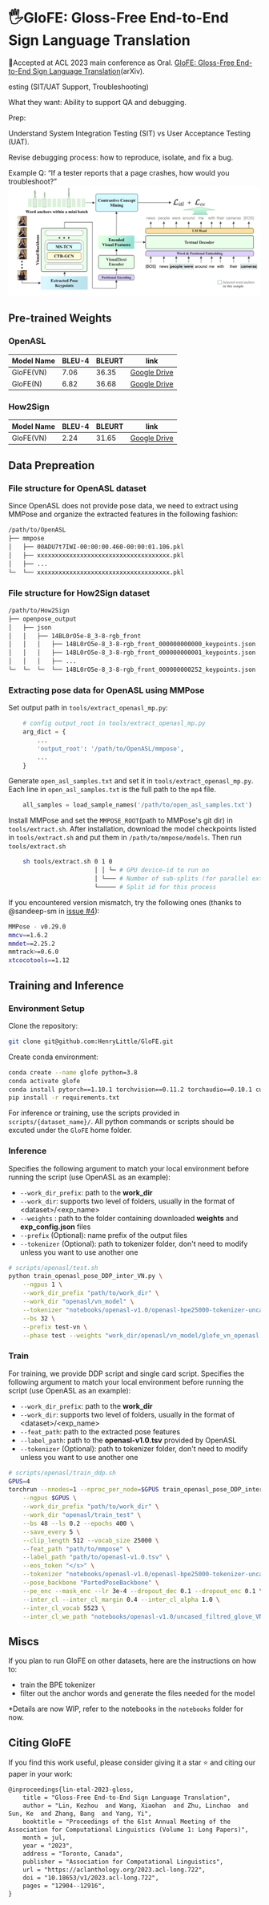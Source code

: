 # 🖐️GloFE: Gloss-Free End-to-End Sign Language Translation
🌟Accepted at ACL 2023 main conference as Oral. [GloFE: Gloss-Free End-to-End Sign Language Translation](https://arxiv.org/abs/2305.12876)(arXiv).
<!-- <div align="center">
<img src="figs/framework.png" width="95%">
</div> -->esting (SIT/UAT Support, Troubleshooting)

What they want: Ability to support QA and debugging.

Prep:

Understand System Integration Testing (SIT) vs User Acceptance Testing (UAT).

Revise debugging process: how to reproduce, isolate, and fix a bug.

Example Q: “If a tester reports that a page crashes, how would you troubleshoot?”
![teaser](figs/framework.png)

## Pre-trained Weights
### OpenASL
| Model Name | BLEU-4 | BLEURT | link |
|-|-|-|-|
| GloFE(VN) | 7.06 | 36.35 | [Google Drive](https://drive.google.com/file/d/18jwr8I7utzkBuRMOK5JLIyjvZIKQkWBi/view?usp=sharing) |
| GloFE(N)  | 6.82 | 36.68 | [Google Drive](https://drive.google.com/file/d/1_u0FT7SaREUGEYVaC9iZEICdbdE8dazs/view?usp=sharing) |
### How2Sign
| Model Name | BLEU-4 | BLEURT | link |
|-|-|-|-|
| GloFE(VN) | 2.24 | 31.65 | [Google Drive](https://drive.google.com/file/d/1ASf_UrKJ9hMd4_NIwj1Ov2WOOf4dK0lT/view?usp=sharing) |

## Data Prepreation
### File structure for OpenASL dataset
Since OpenASL does not provide pose data, we need to extract using MMPose and organize the extracted features in the following fashion:
```bash
/path/to/OpenASL
├── mmpose
│   ├── 00ADU7t7IWI-00:00:00.460-00:00:01.106.pkl
│   ├── xxxxxxxxxxxxxxxxxxxxxxxxxxxxxxxxxxxxx.pkl
│   ├── ...
└─  └── xxxxxxxxxxxxxxxxxxxxxxxxxxxxxxxxxxxxx.pkl
```

### File structure for How2Sign dataset
```bash
/path/to/How2Sign
├── openpose_output
│   ├── json
│   │   ├── 14BL0rO5e-8_3-8-rgb_front
│   │   │   ├── 14BL0rO5e-8_3-8-rgb_front_000000000000_keypoints.json
│   │   │   ├── 14BL0rO5e-8_3-8-rgb_front_000000000001_keypoints.json
│   │   │   ├── ...
└─  └─  └─  └── 14BL0rO5e-8_3-8-rgb_front_000000000252_keypoints.json
```
### Extracting pose data for OpenASL using MMPose
Set output path in `tools/extract_openasl_mp.py`:
```python
    # config output_root in tools/extract_openasl_mp.py
    arg_dict = {
        ...
        'output_root': '/path/to/OpenASL/mmpose',
        ...
    }
```
Generate `open_asl_samples.txt` and set it in `tools/extract_openasl_mp.py`. Each line in `open_asl_samples.txt` is the full path to the `mp4` file.
```python
    all_samples = load_sample_names('/path/to/open_asl_samples.txt')
```
Install MMPose and set the `MMPOSE_ROOT`(path to MMPose's git dir) in `tools/extract.sh`. After installation, download the model checkpoints listed in `tools/extract.sh` and put them in `/path/to/mmpose/models`. Then run `tools/extract.sh`
```bash
    sh tools/extract.sh 0 1 0
                        │ │ └─ # GPU device-id to run on
                        │ └─── # Number of sub-splits (for parallel extraction)
                        └───── # Split id for this process
```
If you encountered version mismatch, try the following ones (thanks to @sandeep-sm in [issue #4](https://github.com/HenryLittle/GloFE/issues/4)):
```bash
MMPose - v0.29.0
mmcv==1.6.2
mmdet==2.25.2
mmtrack>=0.6.0
xtcocotools==1.12
```

## Training and Inference

### Environment Setup

Clone the repository:
```bash
git clone git@github.com:HenryLittle/GloFE.git
```
Create conda environment:

```bash
conda create --name glofe python=3.8
conda activate glofe
conda install pytorch==1.10.1 torchvision==0.11.2 torchaudio==0.10.1 cudatoolkit=11.3 -c pytorch -c conda-forge
pip install -r requirements.txt
```
<!-- ```bash
conda create --name glofe python=3.8
conda activate glofe
conda install pytorch==1.12.0 torchvision==0.13.0 torchaudio==0.12.0 cudatoolkit=11.3 -c pytorch
pip install -r requirements.txt

``` -->

For inference or training, use the scripts provided in `scripts/{dataset_name}/`. All python commands or scripts should be excuted under the `GloFE` home folder.
### Inference
Specifies the following argument to match your local environment before running the script (use OpenASL as an example):
 - `--work_dir_prefix`: path to the **work_dir**
 - `--work_dir`: supports two level of folders, usually in the format of \<dataset\>/\<exp_name\>
 - `--weights` : path to the folder containing downloaded **weights** and **exp_config.json** files
 - `--prefix` (Optional): name prefix of the output files
 - `--tokenizer` (Optional): path to tokenizer folder, don't need to modify unless you want to use another one

```bash
# scripts/openasl/test.sh
python train_openasl_pose_DDP_inter_VN.py \
    --ngpus 1 \
    --work_dir_prefix "path/to/work_dir" \
    --work_dir "openasl/vn_model" \
    --tokenizer "notebooks/openasl-v1.0/openasl-bpe25000-tokenizer-uncased" \
    --bs 32 \
    --prefix test-vn \
    --phase test --weights "work_dir/openasl/vn_model/glofe_vn_openasl.pt"
```


### Train 
For training, we provide DDP script and single card script. Specifies the following argument to match your local environment before running the script (use OpenASL as an example):
 - `--work_dir_prefix`: path to the **work_dir**
 - `--work_dir`: supports two level of folders, usually in the format of \<dataset\>/\<exp_name\>
 - `--feat_path`: path to the extracted pose features
 - `--label_path`: path to the **openasl-v1.0.tsv** provided by OpenASL
 - `--tokenizer` (Optional): path to tokenizer folder, don't need to modify unless you want to use another one

```bash
# scripts/openasl/train_ddp.sh
GPUS=4
torchrun --nnodes=1 --nproc_per_node=$GPUS train_openasl_pose_DDP_inter_VN.py \
    --ngpus $GPUS \
    --work_dir_prefix "path/to/work_dir" \
    --work_dir "openasl/train_test" \
    --bs 48 --ls 0.2 --epochs 400 \
    --save_every 5 \
    --clip_length 512 --vocab_size 25000 \
    --feat_path "path/to/mmpose" \
    --label_path "path/to/openasl-v1.0.tsv" \
    --eos_token "</s>" \
    --tokenizer "notebooks/openasl-v1.0/openasl-bpe25000-tokenizer-uncased" \
    --pose_backbone "PartedPoseBackbone" \
    --pe_enc --mask_enc --lr 3e-4 --dropout_dec 0.1 --dropout_enc 0.1 \
    --inter_cl --inter_cl_margin 0.4 --inter_cl_alpha 1.0 \
    --inter_cl_vocab 5523 \
    --inter_cl_we_path "notebooks/openasl-v1.0/uncased_filtred_glove_VN_embed.pkl"
```

## Miscs
If you plan to run GloFE on other datasets, here are the instructions on how to:
- train the BPE tokenizer
- filter out the anchor words and generate the files needed for the model

\*Details are now WIP, refer to the notebooks in the `notebooks` folder for now.

## Citing GloFE
If you find this work useful, please consider giving it a star ⭐ and citing our paper in your work:
```
@inproceedings{lin-etal-2023-gloss,
    title = "Gloss-Free End-to-End Sign Language Translation",
    author = "Lin, Kezhou  and Wang, Xiaohan  and Zhu, Linchao  and Sun, Ke  and Zhang, Bang  and Yang, Yi",
    booktitle = "Proceedings of the 61st Annual Meeting of the Association for Computational Linguistics (Volume 1: Long Papers)",
    month = jul,
    year = "2023",
    address = "Toronto, Canada",
    publisher = "Association for Computational Linguistics",
    url = "https://aclanthology.org/2023.acl-long.722",
    doi = "10.18653/v1/2023.acl-long.722",
    pages = "12904--12916",
}

```
